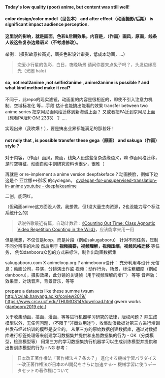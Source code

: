 
#### Today's low quality (poor) anime, but content was still well!
####  **color design/color model**（见色本） and **after effect**（动画摄影/后期） is significant impact audience perception.
#### 这里说的影响，就是画面，色彩&后期效果。内容是，（作画）画风，原画，线条人设这些复杂边缘语义（不考虑修改）。

举例：（摄影故意拉高光，唐突色彩设计审美，低成本动画，...）
> 恋爱小行星的色彩，白日，夜晚场景
> 请问你要来点兔子吗？，头发边缘高光（光圈 halo）

#### so, not real2anime ,not selfie2anime , anime2anime is possible ? and what kind method make it real?
不同于，此repo的现实滤镜，动画里的内容是很相近的，即使不引入注意力机制、空域标准化 等....手段
估计也能搞出能看的效果
transfer between two anime series
把京阿尼画风给迁移到新海诚上面？
又或者把PA迁到京阿尼上面（想看PA版K-ON! 2333）？
....

实现出来（我吹爆！），要是搞出业界都能满足的那甚好！

#### not noly that , is possible transfer these gega（原画） and sakuga（作画） style ?
对于内容，（作画）画风，原画，线条人设这些复杂边缘语义，嘛
作画风格迁移，是时空特征，动画自动中割研究资料也很少，很难（

再就是
or re-implement a anime version deepfakeface ?
动画换脸，例如下边这是个 亚丝娜<->御坂 的cyclegan。
[cyclegan-for-unsupervised-translation-in-anime](https://bellchen.me/research/cs/gan/cyclegan-for-unsupervised-translation-in-anime/)
[youtube - deepfakeanime](https://www.youtube.com/watch?v=uqqrXGWf5MQ)

二创，能网红。

（但动画anime这方面没人做，我想做，但1没大量生肉资源，2也没能力写个标注系统什么的）

> 话说谷歌最近有篇，自动计数君：[《Counting Out Time: Class Agnostic Video Repetition Counting in the Wild》](https://ai.googleblog.com/2020/06/repnet-counting-repetitions-in-videos.html)，应该能拿来用一用

但是我想，不仅仅是loop，而是片段（例如sakugabooru）
针对不同任务，压制不同分辨率的片段
然后用于 **视频摘要，视频理解，视频压缩，视频风格迁移** 等任务，
例如danbooru众包的方式来标注，制作出动画数据集

sakugabooru.com X animeloop.org ?
animebooru设计：
充分利用与设计
元信息：动画公司，导演，分镜演出作监
视频：动作行为，场景，标注粗细度（例如danbooru），摄影效果，此分镜的关键帧（用于视频理解的增广） 等等
音声轨：效果音，对话音声，背景音乐，等等

prepare a datasets like these
summe tvsum 
http://cvlab.hanyang.ac.kr/coview2019/
https://www.crcv.ucf.edu/THUMOS14/download.html
gwern works ([danbooru2019 etc.](https://www.gwern.net/Crops#danbooru2019-portraits))

关于收集动画，插画，漫画，等等进行机器学习研究的法律，版权问题？
除生成模型以外，无任何问题，（不限于“非商业用途”），收集动漫数据对第三方进行培训并发布经过培训的模型是安全的。
从第三方的原始数据创建数据库，通过对数据库进行标签处理等来创建学习数据集并提供和出售数据集的行为 - OK（分类模型，检测模型等）
用第三方的学习数据集执行机器学习以生成训练模型并提供和出售训练模型的行为 - NG
参考：
> 日本改正著作権法「著作権法４７条の７」
> 進化する機械学習パラダイス ～改正著作権法が日本のAI開発をさらに加速する～
> 機械学習に使うデータセットの著作権について
